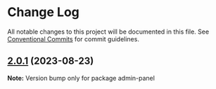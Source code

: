 # Change Log

All notable changes to this project will be documented in this file.
See [Conventional Commits](https://conventionalcommits.org) for commit guidelines.

## [2.0.1](https://github.com/prodemmi/simple-monorepo/compare/v2.0.0...v2.0.1) (2023-08-23)

**Note:** Version bump only for package admin-panel
